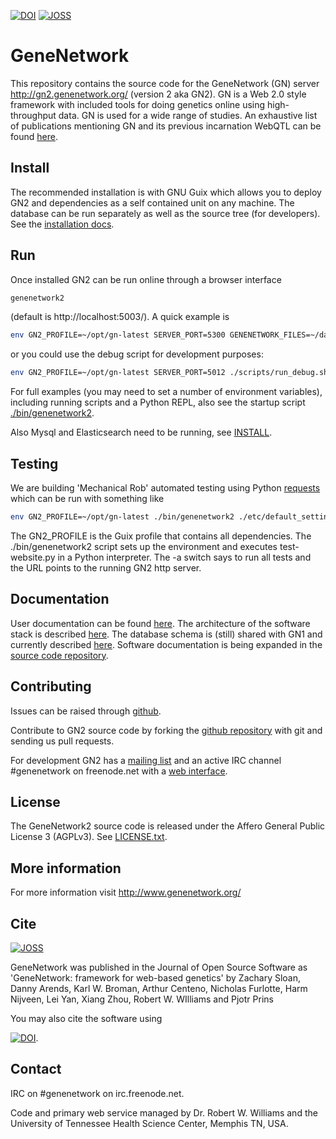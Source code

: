 [![DOI](https://zenodo.org/badge/5591/genenetwork/genenetwork2.svg)](https://zenodo.org/badge/latestdoi/5591/genenetwork/genenetwork2) [![JOSS](http://joss.theoj.org/papers/10.21105/joss.00025/status.svg)](http://joss.theoj.org/papers/10.21105/joss.00025)

# GeneNetwork

This repository contains the source code for the GeneNetwork (GN)
server http://gn2.genenetwork.org/ (version 2 aka GN2). GN is a Web
2.0 style framework with included tools for doing genetics online
using high-throughput data. GN is used for a wide range of studies. An
exhaustive list of publications mentioning GN and its previous
incarnation WebQTL can be found
[here](http://www.genenetwork.org/reference.html).

## Install

The recommended installation is with GNU Guix which allows you to
deploy GN2 and dependencies as a self contained unit on any machine.
The database can be run separately as well as the source tree (for
developers).  See the [installation docs](doc/README.org).

## Run

Once installed GN2 can be run online through a browser interface

```sh
genenetwork2
```

(default is http://localhost:5003/). A quick example is

```sh
env GN2_PROFILE=~/opt/gn-latest SERVER_PORT=5300 GENENETWORK_FILES=~/data/gn2_data/ ./bin/genenetwork2 ./etc/default_settings.py -gunicorn-dev
```

or you could use the debug script for development purposes:

```sh
env GN2_PROFILE=~/opt/gn-latest SERVER_PORT=5012 ./scripts/run_debug.sh
```

For full examples (you may need to set a number of environment
variables), including running scripts and a Python REPL, also see the
startup script [./bin/genenetwork2](https://github.com/genenetwork/genenetwork2/blob/testing/bin/genenetwork2).

Also Mysql and Elasticsearch need to be running, see
[INSTALL](./doc/README.org).

## Testing

We are building 'Mechanical Rob' automated testing using Python
[requests](https://github.com/genenetwork/genenetwork2/tree/master/test/lib)
which can be run with something like

```sh
env GN2_PROFILE=~/opt/gn-latest ./bin/genenetwork2 ./etc/default_settings.py -c ../test/requests/test-website.py -a http://localhost:5003
```

The GN2_PROFILE is the Guix profile that contains all
dependencies. The ./bin/genenetwork2 script sets up the environment
and executes test-website.py in a Python interpreter. The -a switch
says to run all tests and the URL points to the running GN2 http
server.

## Documentation

User documentation can be found
[here](http://gn2.genenetwork.org/help).  The architecture of the
software stack is described [here](./doc/Architecture.org).  The
database schema is (still) shared with GN1 and currently described
[here](http://www.genenetwork.org/webqtl/main.py?FormID=schemaShowPage). Software
documentation is being expanded in the
[source code repository](https://github.com/genenetwork/genenetwork2/tree/master/doc).

## Contributing

Issues can be raised through
[github](https://github.com/genenetwork/genenetwork2/issues).

Contribute to GN2 source code by forking the
[github repository](https://github.com/genenetwork/genenetwork2/) with
git and sending us pull requests.

For development GN2 has a
[mailing list](http://listserv.uthsc.edu/mailman/listinfo/genenetwork-dev)
and an active IRC channel #genenetwork on freenode.net with a
[web interface](http://webchat.freenode.net/).

## License

The GeneNetwork2 source code is released under the Affero General
Public License 3 (AGPLv3). See [LICENSE.txt](LICENSE.txt).


## More information

For more information visit http://www.genenetwork.org/

## Cite

[![JOSS](http://joss.theoj.org/papers/10.21105/joss.00025/status.svg)](http://joss.theoj.org/papers/10.21105/joss.00025)

GeneNetwork was published in the Journal of Open Source Software as 'GeneNetwork: framework for web-based genetics' by Zachary Sloan, Danny Arends, Karl W. Broman, Arthur Centeno, Nicholas Furlotte, Harm Nijveen, Lei Yan, Xiang Zhou, Robert W. WIlliams and Pjotr Prins

You may also cite the software using

[![DOI](https://zenodo.org/badge/5591/genenetwork/genenetwork2.svg)](https://zenodo.org/badge/latestdoi/5591/genenetwork/genenetwork2).

## Contact

IRC on #genenetwork on irc.freenode.net.

Code and primary web service managed by Dr. Robert W. Williams and the
University of Tennessee Health Science Center, Memphis TN, USA.
